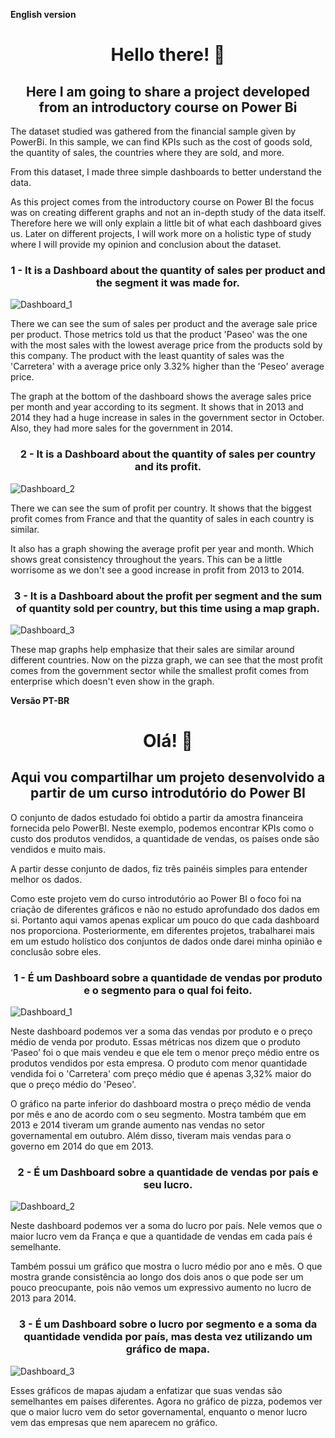 **English version**

<div align="center">
  
# Hello there! 👋

## Here I am going to share a project developed from an introductory course on Power Bi

</div>

The dataset studied was gathered from the financial sample given by PowerBi. In this sample, we can find KPIs such as the cost of goods sold, the quantity of sales, the countries where they are sold, and more.

From this dataset, I made three simple dashboards to better understand the data.

As this project comes from the introductory course on Power BI the focus was on creating different graphs and not an in-depth study of the data itself. Therefore here we will only explain a little bit of what each dashboard gives us. Later on different projects, I will work more on a holistic type of study where I will provide my opinion and conclusion about the dataset.

<div align="center">

### 1 - It is a Dashboard about the quantity of sales per product and the segment it was made for. 

</div>

![Dashboard_1](https://github.com/user-attachments/assets/13ca4034-b75e-4c3b-892c-f09431e743e8)

There we can see the sum of sales per product and the average sale price per product. Those metrics told us that the product 'Paseo' was the one with the most sales with the lowest average price from the products sold by this company. The product with the least quantity of sales was the 'Carretera' with a average price only 3.32% higher than the 'Peseo' average price. 

The graph at the bottom of the dashboard shows the average sales price per month and year according to its segment. It shows that in 2013 and 2014 they had a huge increase in sales in the government sector in October. Also, they had more sales for the government in 2014.

<div align="center">

### 2 - It is a Dashboard about the quantity of sales per country and its profit.

</div>

![Dashboard_2](https://github.com/user-attachments/assets/82536dd3-de21-4a45-84f7-f80a6fd6f0b0)

There we can see the sum of profit per country. It shows that the biggest profit comes from France and that the quantity of sales in each country is similar.

It also has a graph showing the average profit per year and month. Which shows great consistency throughout the years. This can be a little worrisome as we don't see a good increase in profit from 2013 to 2014.

<div align="center">
  
### 3 - It is a Dashboard about the profit per segment and the sum of quantity sold per country, but this time using a map graph.

</div>

![Dashboard_3](https://github.com/user-attachments/assets/cc50fbae-90a3-4e4e-9cd4-5d9a7b2d27cb)

These map graphs help emphasize that their sales are similar around different countries. Now on the pizza graph, we can see that the most profit comes from the government sector while the smallest profit comes from enterprise which doesn't even show in the graph.



**Versão PT-BR**

<div align="center">

# Olá! 👋

## Aqui vou compartilhar um projeto desenvolvido a partir de um curso introdutório do Power BI

</div>

O conjunto de dados estudado foi obtido a partir da amostra financeira fornecida pelo PowerBI. Neste exemplo, podemos encontrar KPIs como o custo dos produtos vendidos, a quantidade de vendas, os países onde são vendidos e muito mais.

A partir desse conjunto de dados, fiz três painéis simples para entender melhor os dados.

Como este projeto vem do curso introdutório ao Power BI o foco foi na criação de diferentes gráficos e não no estudo aprofundado dos dados em si. Portanto aqui vamos apenas explicar um pouco do que cada dashboard nos proporciona. Posteriormente, em diferentes projetos, trabalharei mais em um estudo holístico dos conjuntos de dados onde darei minha opinião e conclusão sobre eles.

<div align="center">

### 1 - É um Dashboard sobre a quantidade de vendas por produto e o segmento para o qual foi feito. 

</div>

![Dashboard_1](https://github.com/user-attachments/assets/13ca4034-b75e-4c3b-892c-f09431e743e8)

Neste dashboard podemos ver a soma das vendas por produto e o preço médio de venda por produto. Essas métricas nos dizem que o produto ‘Paseo’ foi o que mais vendeu e que ele tem o menor preço médio entre os produtos vendidos por esta empresa. O produto com menor quantidade vendida foi o 'Carretera' com preço médio que é apenas 3,32% maior do que o preço médio do 'Peseo'. 

O gráfico na parte inferior do dashboard mostra o preço médio de venda por mês e ano de acordo com o seu segmento. Mostra também que em 2013 e 2014 tiveram um grande aumento nas vendas no setor governamental em outubro. Além disso, tiveram mais vendas para o governo em 2014 do que em 2013.

<div align="center">

### 2 - É um Dashboard sobre a quantidade de vendas por país e seu lucro.

</div>

![Dashboard_2](https://github.com/user-attachments/assets/82536dd3-de21-4a45-84f7-f80a6fd6f0b0)

Neste dashboard podemos ver a soma do lucro por país. Nele vemos que o maior lucro vem da França e que a quantidade de vendas em cada país é semelhante.

Também possui um gráfico que mostra o lucro médio por ano e mês. O que mostra grande consistência ao longo dos dois anos o que pode ser um pouco preocupante, pois não vemos um expressivo aumento no lucro de 2013 para 2014.

<div align="center">

### 3 - É um Dashboard sobre o lucro por segmento e a soma da quantidade vendida por país, mas desta vez utilizando um gráfico de mapa.

</div>

![Dashboard_3](https://github.com/user-attachments/assets/cc50fbae-90a3-4e4e-9cd4-5d9a7b2d27cb)

Esses gráficos de mapas ajudam a enfatizar que suas vendas são semelhantes em países diferentes. Agora no gráfico de pizza, podemos ver que o maior lucro vem do setor governamental, enquanto o menor lucro vem das empresas que nem aparecem no gráfico.
